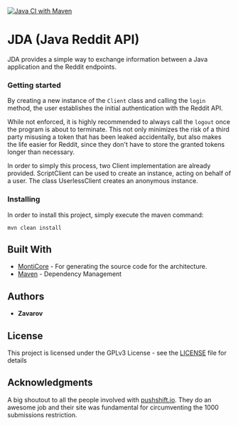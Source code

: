 [![Java CI with Maven](https://github.com/Zavarov/JRA/actions/workflows/maven.yml/badge.svg)](https://github.com/Zavarov/JRA/actions/workflows/maven.yml)

# JDA (Java Reddit API)

JDA provides a simple way to exchange information between a Java application and the Reddit endpoints. 

### Getting started

By creating a new instance of the `Client` class and calling the `login` method, the user 
establishes the initial authentication with the Reddit API.

While not enforced, it is highly recommended to always call the `logout` once the program
is about to terminate. This not only minimizes the risk of a third party misusing a token
that has been leaked accidentally, but also makes the life easier for Reddit, since they
don't have to store the granted tokens longer than necessary.

In order to simply this process, two Client implementation are already provided. ScriptClient
can be used to create an instance, acting on behalf of a user. The class UserlessClient creates
an anonymous instance.

### Installing

In order to install this project, simply execute the maven command:

```
mvn clean install
```

## Built With

* [MontiCore](https://github.com/MontiCore/monticore) - For generating the source code for the architecture.
* [Maven](https://maven.apache.org/) - Dependency Management

## Authors

* **Zavarov**

## License

This project is licensed under the GPLv3 License - see the [LICENSE](LICENSE) file for details

## Acknowledgments
A big shoutout to all the people involved with [pushshift.io](https://pushshift.io/). They do an awesome job
and their site was fundamental for circumventing the 1000 submissions restriction.
